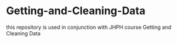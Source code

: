 # Getting-and-Cleaning-Data
this repository is used in conjunction with JHPH course Getting and Cleaning Data
